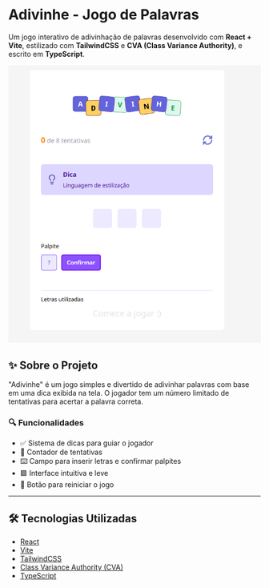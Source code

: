 # Adivinhe - Jogo de Palavras

Um jogo interativo de adivinhação de palavras desenvolvido com **React + Vite**, estilizado com **TailwindCSS** e **CVA (Class Variance Authority)**, e escrito em **TypeScript**.

![Adivinhe Preview](./src/assets/adivinhe.png)

## ✨ Sobre o Projeto

"Adivinhe" é um jogo simples e divertido de adivinhar palavras com base em uma dica exibida na tela. O jogador tem um número limitado de tentativas para acertar a palavra correta.

### 🔍 Funcionalidades

- ✅ Sistema de dicas para guiar o jogador
- 🔢 Contador de tentativas
- ⌨️ Campo para inserir letras e confirmar palpites
- 🟪 Interface intuitiva e leve
- 🔁 Botão para reiniciar o jogo

---

## 🛠️ Tecnologias Utilizadas

- [React](https://react.dev/)
- [Vite](https://vitejs.dev/)
- [TailwindCSS](https://tailwindcss.com/)
- [Class Variance Authority (CVA)](https://cva.style/)
- [TypeScript](https://www.typescriptlang.org/)
